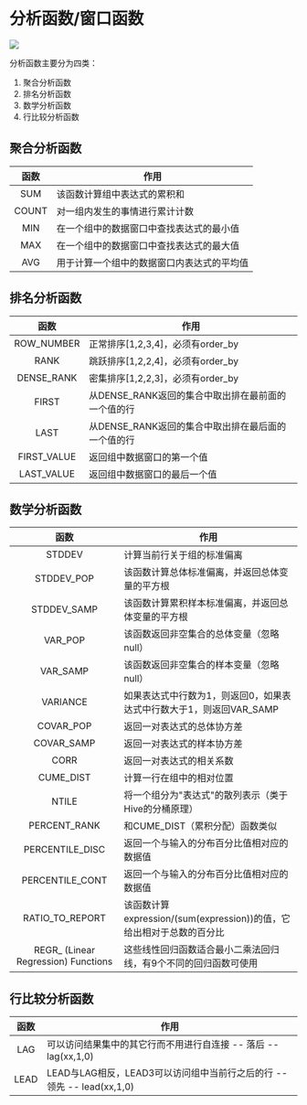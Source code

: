 # 分析函数/窗口函数

![](https://gitee.com/superzchao/GraphBed/raw/master/publish/2020/Hive/分析函数.png)

分析函数主要分为四类：
1. 聚合分析函数
2. 排名分析函数
3. 数学分析函数
4. 行比较分析函数

## 聚合分析函数

| 函数  | 作用                                       |
| :---: | ------------------------------------------ |
|  SUM  | 该函数计算组中表达式的累积和               |
| COUNT | 对一组内发生的事情进行累计计数             |
|  MIN  | 在一个组中的数据窗口中查找表达式的最小值   |
|  MAX  | 在一个组中的数据窗口中查找表达式的最大值   |
|  AVG  | 用于计算一个组中的数据窗口内表达式的平均值 |

## 排名分析函数

|    函数     | 作用                                               |
| :---------: | -------------------------------------------------- |
| ROW_NUMBER  | 正常排序[1,2,3,4]，必须有order_by                  |
|    RANK     | 跳跃排序[1,2,2,4]，必须有order_by                  |
| DENSE_RANK  | 密集排序[1,2,2,3]，必须有order_by                  |
|    FIRST    | 从DENSE_RANK返回的集合中取出排在最前面的一个值的行 |
|    LAST     | 从DENSE_RANK返回的集合中取出排在最后面的一个值的行 |
| FIRST_VALUE | 返回组中数据窗口的第一个值                         |
| LAST_VALUE  | 返回组中数据窗口的最后一个值                       |

## 数学分析函数

|                函数                 | 作用                                                                 |
| :---------------------------------: | -------------------------------------------------------------------- |
|               STDDEV                | 计算当前行关于组的标准偏离                                           |
|             STDDEV_POP              | 该函数计算总体标准偏离，并返回总体变量的平方根                       |
|             STDDEV_SAMP             | 该函数计算累积样本标准偏离，并返回总体变量的平方根                   |
|               VAR_POP               | 该函数返回非空集合的总体变量（忽略null）                             |
|              VAR_SAMP               | 该函数返回非空集合的样本变量（忽略null）                             |
|              VARIANCE               | 如果表达式中行数为1，则返回0，如果表达式中行数大于1，则返回VAR_SAMP  |
|              COVAR_POP              | 返回一对表达式的总体协方差                                           |
|             COVAR_SAMP              | 返回一对表达式的样本协方差                                           |
|                CORR                 | 返回一对表达式的相关系数                                             |
|              CUME_DIST              | 计算一行在组中的相对位置                                             |
|                NTILE                | 将一个组分为"表达式"的散列表示（类于Hive的分桶原理）                 |
|            PERCENT_RANK             | 和CUME_DIST（累积分配）函数类似                                      |
|           PERCENTILE_DISC           | 返回一个与输入的分布百分比值相对应的数据值                           |
|           PERCENTILE_CONT           | 返回一个与输入的分布百分比值相对应的数据值                           |
|           RATIO_TO_REPORT           | 该函数计算expression/(sum(expression))的值，它给出相对于总数的百分比 |
| REGR_ (Linear Regression) Functions | 这些线性回归函数适合最小二乘法回归线，有9个不同的回归函数可使用      |

## 行比较分析函数

| 函数  | 作用                                                                      |
| :---: | ------------------------------------------------------------------------- |
|  LAG  | 可以访问结果集中的其它行而不用进行自连接      -- 落后 -- lag(xx,1,0)      |
| LEAD  | LEAD与LAG相反，LEAD3可以访问组中当前行之后的行    -- 领先 -- lead(xx,1,0) |